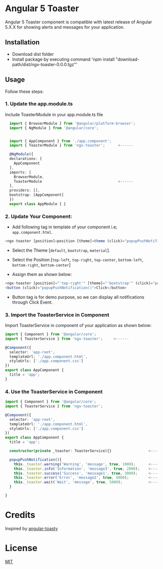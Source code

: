 # Angular 5 Toaster
Angular 5 Toaster component is compatible with latest release of Angular 5.X.X for showing alerts and messages for your application.

## Installation
 * Download dist folder
 * Install package by executing command 'npm install "download-path/dist/ngx-toaster-0.0.0.tgz"'

## Usage
Follow these steps:

### 1. Update the app.module.ts
Include ToasterModule in your app.module.ts file
```ts
  import { BrowserModule } from '@angular/platform-browser';
  import { NgModule } from '@angular/core';


  import { AppComponent } from './app.component';
  import { ToasterModule } from 'ngx-toaster';      <------

  @NgModule({
  declarations: [
    AppComponent
  ],
  imports: [
    BrowserModule,
    ToasterModule                                   <------
  ],
  providers: [],
  bootstrap: [AppComponent]
  })
  export class AppModule { }

```
### 2. Update Your Component:
* Add following tag in template of your component i.e; `app.component.html`.

```ts
<ngx-toaster [position]=position [theme]=theme (click)="popupPushNotification()"></ngx-toaster>
```

* Select the Theme [`default`, `bootstrap`, `material`].

* Select the Position [`top-left`, `top-right`, `top-center`, `bottom-left`, `bottom-right`, `bottom-center`]

* Assign them as shown below:

```ts
<ngx-toaster [position]="'top-right'" [theme]="'bootstrap'" (click)="popupPushNotification()"></ngx-toaster>
<button (click)="popupPushNotification()">Click</button>
```

* Button tag is for demo purpose, so we can display all notifications through Click Event.

### 3. Import the ToasterService in Component
Import ToasterService in component of your application as shown below:

```ts
import { Component } from '@angular/core';
import { ToasterService } from 'ngx-toaster';     <------

@Component({
  selector: 'app-root',
  templateUrl: './app.component.html',
  styleUrls: ['./app.component.css']
})
export class AppComponent {
  title = 'app';
}
```

### 4. Use the ToasterService in Component

```ts
import { Component } from '@angular/core';
import { ToasterService } from 'ngx-toaster';

@Component({
  selector: 'app-root',
  templateUrl: './app.component.html',
  styleUrls: ['./app.component.css']
})
export class AppComponent {
  title = 'app';

  constructor(private _toaster: ToasterService){}                 <------

  popupPushNotification(){
    this._toaster.warning('Warning', 'message', true, 1000);      <------
    this._toaster.info('Information', 'message3', true, 2000);    <------
    this._toaster.success('Success', 'message1', true, 3000);     <------
    this._toaster.error('Error', 'message2', true, 4000);         <------
    this._toaster.wait('Wait', 'message', true, 5000);            <------
  }

}

```

# Credits
Inspired by [angular-toasty](https://github.com/teamfa/angular-toasty)

# License
 [MIT](/LICENSE)
